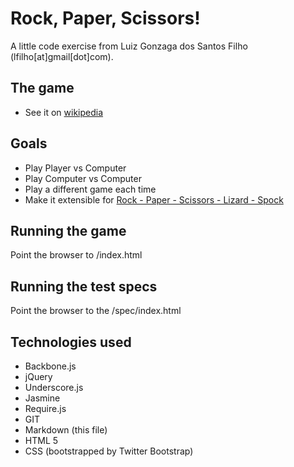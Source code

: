 # Rock, Paper, Scissors!

A little code exercise from Luiz Gonzaga dos Santos Filho (lfilho[at]gmail[dot]com).

## The game
  - See it on [wikipedia][1]

## Goals
 - Play Player vs Computer
 - Play Computer vs Computer
 - Play a different game each time
 - Make it extensible for [Rock - Paper - Scissors - Lizard - Spock][2]

## Running the game
Point the browser to /index.html

## Running the test specs
Point the browser to the /spec/index.html

## Technologies used
 - Backbone.js
 - jQuery
 - Underscore.js
 - Jasmine
 - Require.js
 - GIT
 - Markdown (this file)
 - HTML 5
 - CSS (bootstrapped by Twitter Bootstrap)

 [1]: http://en.wikipedia.org/wiki/Rock-paper-scissors
 [2]: http://en.wikipedia.org/wiki/Rock-paper-scissors-lizard-Spock
